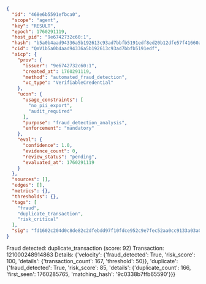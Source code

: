 ```json
{
  "id": "468e6b5591efbca0",
  "scope": "agent",
  "key": "RESULT",
  "epoch": 1760291119,
  "host_pid": "9e6742732c60:1",
  "hash": "b5a0b4aad94336a5b192613c93ad7bbfb5191edf8ed20b12dfe57f41660ab4cf",
  "cid": "QmV1b5a0b4aad94336a5b192613c93ad7bbfb5191edf",
  "aicp": {
    "prov": {
      "issuer": "9e6742732c60:1",
      "created_at": 1760291119,
      "method": "automated_fraud_detection",
      "vc_type": "VerifiableCredential"
    },
    "ucon": {
      "usage_constraints": [
        "no_pii_export",
        "audit_required"
      ],
      "purpose": "fraud_detection_analysis",
      "enforcement": "mandatory"
    },
    "eval": {
      "confidence": 1.0,
      "evidence_count": 0,
      "review_status": "pending",
      "evaluated_at": 1760291119
    }
  },
  "sources": [],
  "edges": [],
  "metrics": {},
  "thresholds": {},
  "tags": [
    "fraud",
    "duplicate_transaction",
    "risk_critical"
  ],
  "sig": "fd1602c204d0c8de82c2dfebdd97f10fdce952c9e7fec52aa0cc9133a03a057f"
}
```

Fraud detected: duplicate_transaction (score: 92)
Transaction: 121000248914863
Details: {'velocity': {'fraud_detected': True, 'risk_score': 100, 'details': {'transaction_count': 167, 'threshold': 50}}, 'duplicate': {'fraud_detected': True, 'risk_score': 85, 'details': {'duplicate_count': 166, 'first_seen': 1760285765, 'matching_hash': '9c0338b7ffb65590'}}}
